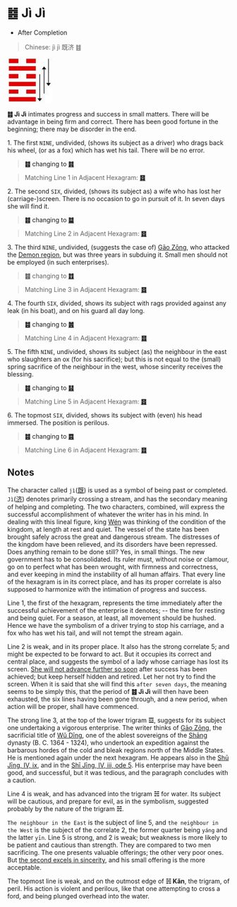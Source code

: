 # ䷾ Jì Jì

* After Completion

> Chinese: jì jì 既济 ䷾

<a id="p-204"/>

<img src="../shapes/63.10.png" width="101" alt="既济">

**䷾ Jì Jì** intimates progress and success in small matters. There will be advantage in being firm and correct. There has been good fortune in the beginning; there may be disorder in the end.

1.<a id="63.1"/> The first `NINE`, undivided, (shows its subject as a driver) who drags back his wheel, (or as a fox) which has wet his tail. There will be no error.

> **䷾** changing to [**䷦**](e8b987jian.md#39.1)

> Matching Line 1 in Adjacent Hexagram: [**䷿**](e69caae6b58eweiji.md#64.1)

2.<a id="63.2"/> The second `SIX`, divided, (shows its subject as) a wife who has lost her (carriage-)screen. There is no occasion to go in pursuit of it. In seven days she will find it.

> **䷾** changing to [**䷄**](e99c80xu.md#5.2)

> Matching Line 2 in Adjacent Hexagram: [**䷿**](e69caae6b58eweiji.md#64.2)

3.<a id="63.3"/> The third `NINE`, undivided, (suggests the case of) [Gāo Zōng](https://zh.wikipedia.org/zh-cn/高宗), who attacked the [Demon region](https://en.wikipedia.org/wiki/Guifang), but was three years in subduing it. Small men should not be employed (in such enterprises).

> **䷾** changing to [**䷂**](e5b1afzhun.md#3.3)

> Matching Line 3 in Adjacent Hexagram: [**䷿**](e69caae6b58eweiji.md#64.3)

<a id="p-205"/>

4.<a id="63.4"/> The fourth `SIX`, divided, shows its subject with rags provided against any leak (in his boat), and on his guard all day long.

> **䷾** changing to [**䷰**](e99da9ge.md#49.4)

> Matching Line 4 in Adjacent Hexagram: [**䷿**](e69caae6b58eweiji.md#64.4)

5.<a id="63.5"/> The fifth `NINE`, undivided, shows its subject (as) the neighbour in the east who slaughters an ox (for his sacrifice); but this is not equal to the (small) spring sacrifice of the neighbour in the west, whose sincerity receives the blessing.

> **䷾** changing to [**䷣**](e6988ee5a4b7mingyi.md#36.5)

> Matching Line 5 in Adjacent Hexagram: [**䷿**](e69caae6b58eweiji.md#64.5)

6.<a id="63.6"/> The topmost `SIX`, divided, shows its subject with (even) his head immersed. The position is perilous.

> **䷾** changing to [**䷤**](e5aeb6e4babajiaren.md#37.6)

> Matching Line 6 in Adjacent Hexagram: [**䷿**](e69caae6b58eweiji.md#64.6)

<a id="p-206"/>

## Notes

The character called `jì`([既](https://ctext.org/dictionary.pl?if=en&char=既)) is used as a symbol of being past or completed. `Jì`([济](https://ctext.org/dictionary.pl?if=en&char=济)) denotes primarily crossing a stream, and has the secondary meaning of helping and completing. The two characters, combined, will express the successful accomplishment of whatever the writer has in his mind. In dealing with this lineal figure, king [Wén](https://en.wikipedia.org/wiki/King_Wen_of_Zhou) was thinking of the condition of the kingdom, at length at rest and quiet. The vessel of the state has been brought safely across the great and dangerous stream. The distresses of the kingdom have been relieved, and its disorders have been repressed. Does anything remain to be done still? Yes, in small things. The new government has to be consolidated. Its ruler must, without noise or clamour, go on to perfect what has been wrought, with firmness and correctness, and ever keeping in mind the instability of all human affairs. That every line of the hexagram is in its correct place, and has its proper correlate is also supposed to harmonize with the intimation of progress and success.

Line 1, the first of the hexagram, represents the time immediately after the successful achievement of the enterprise it denotes; -- the time for resting and being quiet. For a season, at least, all movement should be hushed. Hence we have the symbolism of a driver trying to stop his carriage, and a fox who has wet his tail, and will not tempt the stream again.

Line 2 is weak, and in its proper place. It also has the strong correlate 5; and might be expected to be forward to act. But it occupies its correct and central place, and suggests the symbol of a lady whose carriage has lost its screen. [She will not advance further so soon](e69caae6b58eweiji.md#p-207) after success has been achieved; but keep herself hidden and retired. Let her not try to find the screen. When it is said that she will find this `after seven days`, the meaning seems to be simply this, that the period of **䷾ Jì Jì** will then have been exhausted, the six lines having been gone through, and a new period, when action will be proper, shall have commenced.

The strong line 3, at the top of the lower trigram **☲**, suggests for its subject one undertaking a vigorous enterprise. The writer thinks of [Gāo Zōng](https://zh.wikipedia.org/zh-cn/高宗), the sacrificial title of [Wǔ Dīng](https://en.wikipedia.org/wiki/Wu_Ding), one of the ablest sovereigns of the [Shāng](https://en.wikipedia.org/wiki/Shang_dynasty) dynasty (B. C. 1364 - 1324), who undertook an expedition against the barbarous hordes of the cold and bleak regions north of the Middle States. He is mentioned again under the next hexagram. He appears also in the [Shū Jīng, IV, ix](https://ctext.org/shang-shu/day-of-the-supplementary-sacrifice-to), and in the [Shī Jīng, IV, iii, ode 5](https://ctext.org/book-of-poetry/yin-wu). His enterprise may have been good, and successful, but it was tedious, and the paragraph concludes with a caution.

Line 4 is weak, and has advanced into the trigram **☵** for water. Its subject will be cautious, and prepare for evil, as in the symbolism, suggested probably by the nature of the trigram **☵**.

`The neighbour in the East` is the subject of line 5, and `the neighbour in the West` is the subject of the correlate 2, the former quarter being `yáng` and the latter `yīn`. Line 5 is strong, and 2 is weak; but weakness is more likely to be patient and cautious than strength. They are compared to two men sacrificing. The one presents valuable offerings; the other very poor ones. But [the second excels in sincerity](e69caae6b58eweiji.md#p-208), and his small offering is the more acceptable.

The topmost line is weak, and on the outmost edge of **☵ Kǎn**, the trigram, of peril. His action is violent and perilous, like that one attempting to cross a ford, and being plunged overhead into the water.

